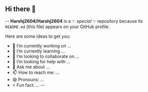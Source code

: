 ## Hi there 👋

--
**Harshj2604/Harshj2604** is a ✨ _special_ ✨ repository because its `README.md` (this file) appears on your GitHub profile.

Here are some ideas to get you:

- 🔭 I’m currently working on ...
- 🌱 I’m currently learning ...
- 👯 I’m looking to collaborate on ...
- 🤔 I’m looking for help with ...
- 💬 Ask me about ...
- 📫 How to reach me: ...
- 😄 Pronouns: ...
- ⚡ Fun fact: ...
--
